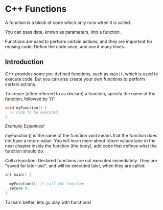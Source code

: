 # C++ Functions

A function is a block of code which only runs when it is called.

You can pass data, known as parameters, into a function.

Functions are used to perform certain actions, and they are important for reusing code: Define the code once, and use it many times.

## Introduction

C++ provides some pre-defined functions, such as `main()`, which is used to execute code. But you can also create your own functions to perform certain actions.

To create (often referred to as declare) a function, specify the name of the function, followed by '()':

```cpp
void myFunction() {
  // code to be executed
}
```

*Example Explained:*

myFunction() is the name of the function void means that the function does not have a return value. You will learn more about return values later in the next chapter inside the function (the body), add code that defines what the function should do.

*Call a Function:*
Declared functions are not executed immediately. They are "saved for later use", and will be executed later, when they are called.

```cpp
int main() {
  
  myFunction(); // call the function
  return 0;
}
```

To learn better, lets go play with functions!